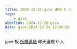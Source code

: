 ```yaml
---
title: 2024-12-26-give 違規 0 人
tags:
    - give
abbrlink: 2024-12-26-give
date: give-2024-12-26 12:00:00
---
```

give 板 [板規連結](https://www.ptt.cc/bbs/give/M.1612495900.A.C32.html)
昨天違規 0 人
